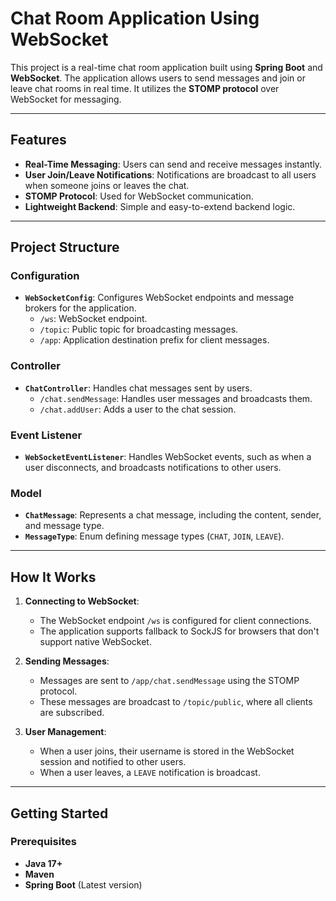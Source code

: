 
# Chat Room Application Using WebSocket

This project is a real-time chat room application built using **Spring Boot** and **WebSocket**. The application allows users to send messages and join or leave chat rooms in real time. It utilizes the **STOMP protocol** over WebSocket for messaging.

---

## Features

- **Real-Time Messaging**: Users can send and receive messages instantly.
- **User Join/Leave Notifications**: Notifications are broadcast to all users when someone joins or leaves the chat.
- **STOMP Protocol**: Used for WebSocket communication.
- **Lightweight Backend**: Simple and easy-to-extend backend logic.

---

## Project Structure

### Configuration

- **`WebSocketConfig`**: Configures WebSocket endpoints and message brokers for the application.
  - `/ws`: WebSocket endpoint.
  - `/topic`: Public topic for broadcasting messages.
  - `/app`: Application destination prefix for client messages.

### Controller

- **`ChatController`**: Handles chat messages sent by users.
  - `/chat.sendMessage`: Handles user messages and broadcasts them.
  - `/chat.addUser`: Adds a user to the chat session.

### Event Listener

- **`WebSocketEventListener`**: Handles WebSocket events, such as when a user disconnects, and broadcasts notifications to other users.

### Model

- **`ChatMessage`**: Represents a chat message, including the content, sender, and message type.
- **`MessageType`**: Enum defining message types (`CHAT`, `JOIN`, `LEAVE`).

---

## How It Works

1. **Connecting to WebSocket**:
   - The WebSocket endpoint `/ws` is configured for client connections.
   - The application supports fallback to SockJS for browsers that don't support native WebSocket.

2. **Sending Messages**:
   - Messages are sent to `/app/chat.sendMessage` using the STOMP protocol.
   - These messages are broadcast to `/topic/public`, where all clients are subscribed.

3. **User Management**:
   - When a user joins, their username is stored in the WebSocket session and notified to other users.
   - When a user leaves, a `LEAVE` notification is broadcast.

---

## Getting Started

### Prerequisites

- **Java 17+**
- **Maven**
- **Spring Boot** (Latest version)



